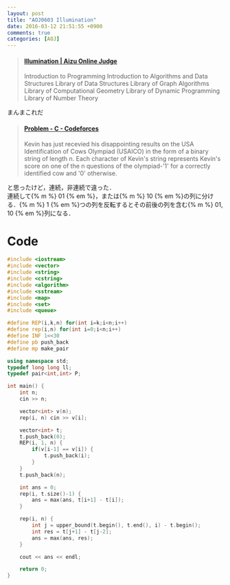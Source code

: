 ```yaml
---
layout: post
title: "AOJ0603 Illumination"
date: 2016-03-12 21:51:55 +0900
comments: true
categories: [AOJ]
---
```


<blockquote class="embedly-card" data-card-key="39deea93f79745829254c0652225a544" data-card-controls="0" data-card-type="article" data-card-branding="0"><h4><a href="http://judge.u-aizu.ac.jp/onlinejudge/description.jsp?id=0603">Illumination | Aizu Online Judge</a></h4><p>Introduction to Programming Introduction to Algorithms and Data Structures Library of Data Structures Library of Graph Algorithms Library of Computational Geometry Library of Dynamic Programming Library of Number Theory</p></blockquote>
<script async src="//cdn.embedly.com/widgets/platform.js" charset="UTF-8"></script>

<!-- more -->

まんまこれだ
<blockquote class="embedly-card" data-card-key="39deea93f79745829254c0652225a544" data-card-controls="0" data-card-type="article" data-card-branding="0"><h4><a href="http://codeforces.com/contest/604/problem/C">Problem - C - Codeforces</a></h4><p>Kevin has just recevied his disappointing results on the USA Identification of Cows Olympiad (USAICO) in the form of a binary string of length n. Each character of Kevin's string represents Kevin's score on one of the n questions of the olympiad-'1' for a correctly identified cow and '0' otherwise.</p></blockquote>
<script async src="//cdn.embedly.com/widgets/platform.js" charset="UTF-8"></script>

と思ったけど，連続，非連続で違った．  
連続して{% m %} 01 {% em %}，または{% m %} 10 {% em %}の列に分ける．{% m %} 1 {% em %}つの列を反転するとその前後の列を含む{% m %} 01, 10 {% em %}列になる．

# Code

```cpp
#include <iostream>
#include <vector>
#include <string>
#include <cstring>
#include <algorithm>
#include <sstream>
#include <map>
#include <set>
#include <queue>

#define REP(i,k,n) for(int i=k;i<n;i++)
#define rep(i,n) for(int i=0;i<n;i++)
#define INF 1<<30
#define pb push_back
#define mp make_pair

using namespace std;
typedef long long ll;
typedef pair<int,int> P;

int main() {
	int n;
	cin >> n;

	vector<int> v(n);
	rep(i, n) cin >> v[i];

	vector<int> t;
	t.push_back(0);
	REP(i, 1, n) {
		if(v[i-1] == v[i]) {
			t.push_back(i);
		}
	}
	t.push_back(n);

	int ans = 0;
	rep(i, t.size()-1) {
		ans = max(ans, t[i+1] - t[i]);
	}

	rep(i, n) {
		int j = upper_bound(t.begin(), t.end(), i) - t.begin();
		int res = t[j+1] - t[j-2];
		ans = max(ans, res);
	}

	cout << ans << endl;

	return 0;
}
```
